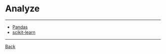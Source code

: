 # Analyze

---

- [Pandas](https://pandas.pydata.org/docs/)
- [scikit-learn](https://scikit-learn.org/stable/tutorial/index.html)

---

[Back](./../readme.md)

